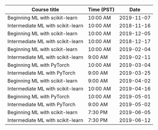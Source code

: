 | Course title                      | Time (PST) | Date     |
|-----------------------------------|------------|----------|
| Beginning ML with scikit-learn    | 10:00 AM   |2019-11-07|
| Intermediate ML with scikit-learn | 10:00 AM   |2018-11-16|
| Beginning ML with scikit-learn    | 10:00 AM   |2019-12-05|
| Intermediate ML with scikit-learn | 10:00 AM   |2018-12-17|
| Beginning ML with scikit-learn    | 10:00 AM   |2019-02-04|
| Intermediate ML with scikit-learn |  9:00 AM   |2019-02-11|
| Beginning ML with PyTorch         | 10:00 AM   |2019-03-04|
| Intermediate ML with PyTorch      |  9:00 AM   |2019-03-25|
| Beginning ML with scikit-learn    |  9:00 AM   |2019-04-02|
| Intermediate ML with scikit-learn | 10:00 AM   |2019-04-16|
| Beginning ML with PyTorch         | 10:00 AM   |2019-05-01|
| Intermediate ML with PyTorch      |  9:00 AM   |2019-05-02|
| Beginning ML with scikit-learn    |  7:30 PM   |2019-06-05|
| Intermediate ML with scikit-learn |  7:30 PM   |2019-06-12|
